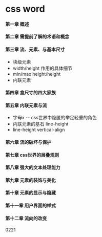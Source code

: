 # css word

#### 第一章 概述

#### 第二章 需提前了解的术语和概念

#### 第三章 流、元素、与基本尺寸
- 块级元素
- width/height 作用的具体细节
- min/max height/height
- 内联元素

#### 第四章 盒尺寸的四大家族

#### 第五章 内联元素与流
- 字母x -- css世界中隐匿的举足轻重的角色
- 内联元素的基石 line-height
- line-height vertical-align

#### 第六章 流的破坏与保护

#### 第七章 css世界的层叠规则

#### 第八章 强大的文本处理能力

#### 第九章 元素的装饰与美化

#### 第十章 元素的显示与隐藏

#### 第十一章 用户界面的样式

#### 第十二章 流向的改变






0221